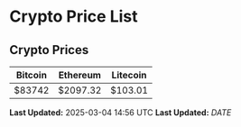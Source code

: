 # Crypto Price List

## Crypto Prices
| Bitcoin | Ethereum | Litecoin |
| ------- | -------- | -------- |
| $83742 | $2097.32 | $103.01 |
**Last Updated:** 2025-03-04 14:56 UTC
**Last Updated:** $DATE$
